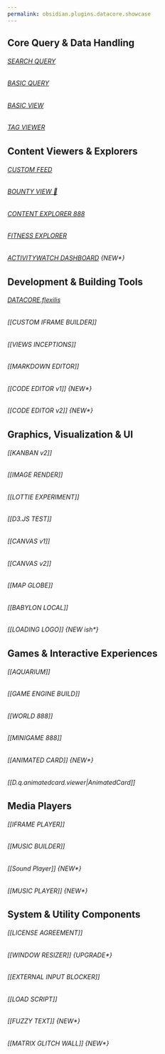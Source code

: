 ```yaml
---
permalink: obsidian.plugins.datacore.showcase
---
```




## **Core Query & Data Handling**



###### [SEARCH QUERY](1%20SearchQuery/SEARCH%20QUERY.md)

###### [BASIC QUERY](2%20BasicQuery/BASIC%20QUERY.md)

###### [BASIC VIEW](3%20BasicView/BASIC%20VIEW.md)

###### [TAG VIEWER](4%20TagViewer/TAG%20VIEWER.md)



## **Content Viewers & Explorers**


###### [CUSTOM FEED](5%20CustomFeed/CUSTOM%20FEED.md)

###### [BOUNTY VIEW 🎅](7%20BountyView%20🎅/BOUNTY%20VIEW%20🎅.md)

###### [CONTENT EXPLORER 888](9%20ContentExplorer888/Content%20EXPLORER%20888.md)

###### [FITNESS EXPLORER](8%20FitnessExplorer/FITNESS%20EXPLORER.md)

###### [ACTIVITYWATCH DASHBOARD](35%20ActivityWatchDashboard/ACTIVITYWATCH%20DASHBOARD.md) {NEW*}




## **Development & Building Tools**


###### [DATACORE.flexilis](0%20DATACORE.flexilis/DATACORE.flexilis.md)

###### [[CUSTOM IFRAME BUILDER]]

###### [[VIEWS INCEPTIONS]]

###### [[MARKDOWN EDITOR]]

###### [[CODE EDITOR v1]] {NEW*}

###### [[CODE EDITOR v2]] {NEW*}




## **Graphics, Visualization & UI**

###### [[KANBAN v2]]

###### [[IMAGE RENDER]]

###### [[LOTTIE EXPERIMENT]]

###### [[D3.JS TEST]]

###### [[CANVAS v1]]

###### [[CANVAS v2]]

###### [[MAP GLOBE]]

###### [[BABYLON LOCAL]]

###### [[LOADING LOGO]] {NEW ish*}



## **Games & Interactive Experiences**


###### [[AQUARIUM]]

###### [[GAME ENGINE BUILD]]

###### [[WORLD 888]]

###### [[MINIGAME 888]]

###### [[ANIMATED CARD]]  {NEW*}

###### [[D.q.animatedcard.viewer|AnimatedCard]]




## **Media Players**


###### [[IFRAME PLAYER]]

###### [[MUSIC BUILDER]]

###### [[Sound Player]] {NEW*}

###### [[MUSIC PLAYER]] {NEW*}



## **System & Utility Components**

###### [[LICENSE AGREEMENT]]

###### [[WINDOW RESIZER]] {UPGRADE*}

###### [[EXTERNAL INPUT BLOCKER]]

###### [[LOAD SCRIPT]]

###### [[FUZZY TEXT]] {NEW*}

###### [[MATRIX GLITCH WALL]]  {NEW*}


